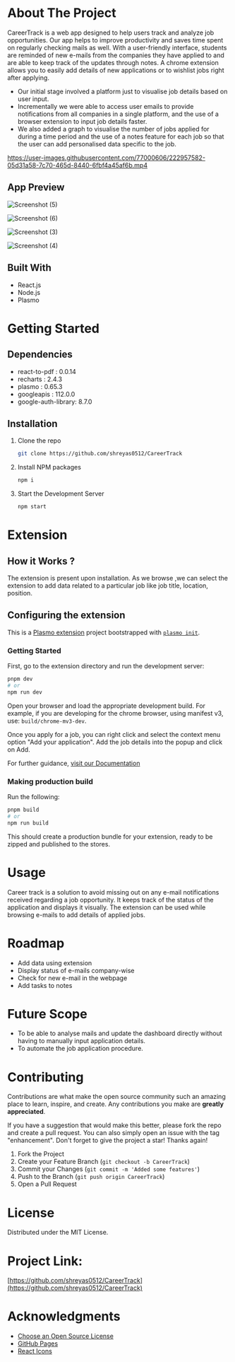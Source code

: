 # About The Project

CareerTrack is a web app designed to help users track and analyze job opportunities. Our app helps to improve productivity and saves time spent on regularly checking mails as well. With a user-friendly interface, students are reminded of new e-mails from the companies they have applied to and are able to keep track of the updates through notes. A chrome extension allows you to easily add details of new applications or to wishlist jobs right after applying.
* Our initial stage involved a platform just to visualise job details based on user input.
* Incrementally we were able to access user emails to provide notifications from all companies in a single platform, and the use of a browser extension to input job details faster.
* We also added a graph to visualise the number of jobs applied for during a time period and the use of a notes feature for each job so that the user can add personalised data specific to the job.

https://user-images.githubusercontent.com/77000606/222957582-05d31a58-7c70-465d-8440-6fbf4a45af6b.mp4

## App Preview
![Screenshot (5)](https://user-images.githubusercontent.com/77000606/222957826-f727fa04-85c2-4e5c-ab5a-4901a10257fd.png)

![Screenshot (6)](https://user-images.githubusercontent.com/77000606/222957835-0a6840d9-970b-421b-9e6f-4abff884afb7.png)

![Screenshot (3)](https://user-images.githubusercontent.com/77000606/222957844-0b2b022b-7037-4777-9147-1376b312db69.png)

![Screenshot (4)](https://user-images.githubusercontent.com/77000606/222957848-1d72d53c-83f7-4576-9fd0-cc67c13146ad.png)

## Built With

* React.js
* Node.js
* Plasmo

<!-- GETTING STARTED -->
# Getting Started
## Dependencies

* react-to-pdf : 0.0.14
* recharts : 2.4.3
* plasmo : 0.65.3
* googleapis : 112.0.0
* google-auth-library: 8.7.0
## Installation

1. Clone the repo
   ```sh
   git clone https://github.com/shreyas0512/CareerTrack
   ```
2. Install NPM packages
   ```sh
   npm i
   ```
3. Start the Development Server
   ```sh
   npm start
   ```

# Extension
## How it Works ?

The extension is present upon installation. As we browse ,we can select the extension to add data related to a particular job like job title, location, position.
 
## Configuring the extension

This is a [Plasmo extension](https://docs.plasmo.com/) project bootstrapped with [`plasmo init`](https://www.npmjs.com/package/plasmo).

### Getting Started

First, go to the extension directory and run the development server:

```bash
pnpm dev
# or
npm run dev
```

Open your browser and load the appropriate development build. For example, if you are developing for the chrome browser, using manifest v3, use: `build/chrome-mv3-dev`.

Once you apply for a job, you can right click and select the context menu option "Add your application".
Add the job details into the popup and click on Add.

For further guidance, [visit our Documentation](https://docs.plasmo.com/)

### Making production build

Run the following:

```bash
pnpm build
# or
npm run build
```

This should create a production bundle for your extension, ready to be zipped and published to the stores.

<!-- USAGE EXAMPLES -->
# Usage
Career track is a solution to avoid missing out on any e-mail notifications received regarding a job opportunity.
It keeps track of the status of the application and displays it visually.
The extension can be used while browsing e-mails to add details of applied jobs.
<!-- ROADMAP -->
# Roadmap

- Add data using extension
- Display status of e-mails company-wise
- Check for new e-mail in the webpage
- Add tasks to notes

<!--FUTURE -->
# Future Scope
* To be able to analyse mails and update the dashboard directly without having to manually input application details.
* To automate the job application procedure.
<!-- CONTRIBUTING -->
# Contributing

Contributions are what make the open source community such an amazing place to learn, inspire, and create. Any contributions you make are **greatly appreciated**.

If you have a suggestion that would make this better, please fork the repo and create a pull request. You can also simply open an issue with the tag "enhancement".
Don't forget to give the project a star! Thanks again!

1. Fork the Project
2. Create your Feature Branch (`git checkout -b CareerTrack`)
3. Commit your Changes (`git commit -m 'Added some features'`)
4. Push to the Branch (`git push origin CareerTrack`)
5. Open a Pull Request

<!-- LICENSE -->
# License

Distributed under the MIT License. 

<!-- CONTACT -->
# Project Link: 
[https://github.com/shreyas0512/CareerTrack](https://github.com/shreyas0512/CareerTrack)


<!-- ACKNOWLEDGMENTS -->
# Acknowledgments

* [Choose an Open Source License](https://choosealicense.com)
* [GitHub Pages](https://pages.github.com)
* [React Icons](https://react-icons.github.io/react-icons/search)

